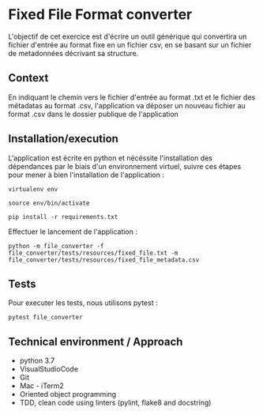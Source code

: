 # Fixed File Format converter
L'objectif de cet exercice est d'écrire un outil générique qui convertira un fichier d'entrée au format fixe en un fichier csv, en se basant sur un fichier de metadonnées décrivant sa structure.

## Context
En indiquant le chemin vers le fichier d'entrée au format .txt et le fichier des métadatas au format .csv, l'application va déposer un nouveau fichier au format .csv dans le dossier publique de l'application

## Installation/execution
L'application est écrite en python et nécéssite l'installation des dépendances par le biais d'un environnement virtuel, suivre ces étapes pour mener à bien l'installation de l'application :

```
virtualenv env
```

```
source env/bin/activate
```

```
pip install -r requirements.txt
```

Effectuer le lancement de l'application :
```
python -m file_converter -f file_converter/tests/resources/fixed_file.txt -m file_converter/tests/resources/fixed_file_metadata.csv
```

## Tests
Pour executer les tests, nous utilisons pytest :

```
pytest file_converter
```

## Technical environment / Approach
* python 3.7
* VisualStudioCode
* Git
* Mac - iTerm2
* Oriented object programming
* TDD, clean code using linters (pylint, flake8 and docstring)
